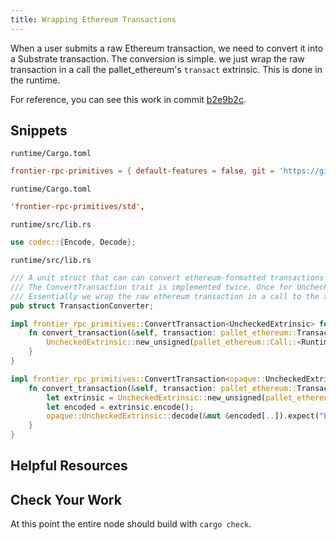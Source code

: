```yaml
---
title: Wrapping Ethereum Transactions
---
```


When a user submits a raw Ethereum transaction, we need to convert it into a Substrate transaction. The conversion is simple. we just wrap the raw transaction in a call the pallet_ethereum's `transact` extrinsic. This is done in the runtime.

For reference, you can see this work in commit [b2e9b2c](https://github.com/JoshOrndorff/substrate-node-template/commit/b2e9b2ccd0e6aff267ca4eeebb0ddb373476dd79).

## Snippets

`runtime/Cargo.toml`

```toml
frontier-rpc-primitives = { default-features = false, git = 'https://github.com/PureStake/frontier.git', branch = 'substrate-v2' }
```

`runtime/Cargo.toml`

```toml
'frontier-rpc-primitives/std',
```

`runtime/src/lib.rs`

```rust
use codec::{Encode, Decode};
```


`runtime/src/lib.rs`

```rust
/// A unit struct that can can convert ethereum-formatted transactions into Substrate-formatted transactions
/// The ConvertTransaction trait is implemented twice. Once for Uncheckd Extrinsic and once for Opaque Unchecked Extrinsic
/// Essentially we wrap the raw ethereum transaction in a call to the transact extrinsic in pallet ethereum.
pub struct TransactionConverter;

impl frontier_rpc_primitives::ConvertTransaction<UncheckedExtrinsic> for TransactionConverter {
	fn convert_transaction(&self, transaction: pallet_ethereum::Transaction) -> UncheckedExtrinsic {
		UncheckedExtrinsic::new_unsigned(pallet_ethereum::Call::<Runtime>::transact(transaction).into())
	}
}

impl frontier_rpc_primitives::ConvertTransaction<opaque::UncheckedExtrinsic> for TransactionConverter {
	fn convert_transaction(&self, transaction: pallet_ethereum::Transaction) -> opaque::UncheckedExtrinsic {
		let extrinsic = UncheckedExtrinsic::new_unsigned(pallet_ethereum::Call::<Runtime>::transact(transaction).into());
		let encoded = extrinsic.encode();
		opaque::UncheckedExtrinsic::decode(&mut &encoded[..]).expect("Encoded extrinsic is always valid")
	}
}
```

## Helpful Resources

## Check Your Work

At this point the entire node should build with `cargo check`.
